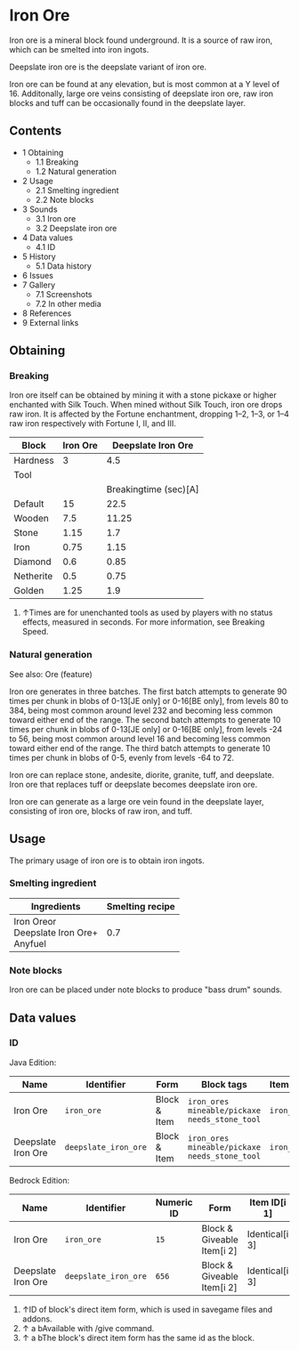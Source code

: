 # Iron Ore
Iron ore is a mineral block found underground. It is a source of raw iron, which can be smelted into iron ingots. 

Deepslate iron ore is the deepslate variant of iron ore.

Iron ore can be found at any elevation, but is most common at a Y level of 16. Additonally, large ore veins consisting of deepslate iron ore, raw iron blocks and tuff can be occasionally found in the deepslate layer.

## Contents
- 1 Obtaining
	- 1.1 Breaking
	- 1.2 Natural generation
- 2 Usage
	- 2.1 Smelting ingredient
	- 2.2 Note blocks
- 3 Sounds
	- 3.1 Iron ore
	- 3.2 Deepslate iron ore
- 4 Data values
	- 4.1 ID
- 5 History
	- 5.1 Data history
- 6 Issues
- 7 Gallery
	- 7.1 Screenshots
	- 7.2 In other media
- 8 References
- 9 External links

## Obtaining
### Breaking
Iron ore itself can be obtained by mining it with a stone pickaxe or higher enchanted with Silk Touch. When mined without Silk Touch, iron ore drops raw iron. It is affected by the Fortune enchantment, dropping 1–2, 1–3, or 1–4 raw iron respectively with Fortune I, II, and III.

| Block     | Iron Ore | Deepslate Iron Ore    |
|-----------|----------|-----------------------|
| Hardness  | 3        | 4.5                   |
| Tool      |          |                       |
|           |          | Breakingtime (sec)[A] |
| Default   | 15       | 22.5                  |
| Wooden    | 7.5      | 11.25                 |
| Stone     | 1.15     | 1.7                   |
| Iron      | 0.75     | 1.15                  |
| Diamond   | 0.6      | 0.85                  |
| Netherite | 0.5      | 0.75                  |
| Golden    | 1.25     | 1.9                   |

1. ↑Times are for unenchanted tools as used by players with no status effects, measured in seconds. For more information, see Breaking Speed.

### Natural generation
See also: Ore (feature)

Iron ore generates in three batches. The first batch attempts to generate 90 times per chunk in blobs of 0-13‌[JE  only] or 0-16‌[BE  only], from levels 80 to 384, being most common around level 232 and becoming less common toward either end of the range. The second batch attempts to generate 10 times per chunk in blobs of 0-13‌[JE  only] or 0-16‌[BE  only], from levels -24 to 56, being most common around level 16 and becoming less common toward either end of the range. The third batch attempts to generate 10 times per chunk in blobs of 0-5, evenly from levels -64 to 72.

Iron ore can replace stone, andesite, diorite, granite, tuff, and deepslate. Iron ore that replaces tuff or deepslate becomes deepslate iron ore.

Iron ore can generate as a large ore vein found in the deepslate layer, consisting of iron ore, blocks of raw iron, and tuff.


## Usage
The primary usage of iron ore is to obtain iron ingots.

### Smelting ingredient
| Ingredients                                    | Smelting recipe |
|------------------------------------------------|-----------------|
| Iron Oreor<br/>Deepslate Iron Ore+<br/>Anyfuel | 0.7             |

### Note blocks
Iron ore can be placed under note blocks to produce "bass drum" sounds.

## Data values
### ID
Java Edition:

| Name               | Identifier           | Form         | Block tags                                                | Item tags   | Translation key                      |
|--------------------|----------------------|--------------|-----------------------------------------------------------|-------------|--------------------------------------|
| Iron Ore           | `iron_ore`           | Block & Item | `iron_ores`<br/>`mineable/pickaxe`<br/>`needs_stone_tool` | `iron_ores` | `block.minecraft.iron_ore`           |
| Deepslate Iron Ore | `deepslate_iron_ore` | Block & Item | `iron_ores`<br/>`mineable/pickaxe`<br/>`needs_stone_tool` | `iron_ores` | `block.minecraft.deepslate_iron_ore` |

Bedrock Edition:

| Name               | Identifier           | Numeric ID | Form                       | Item ID[i 1]   | Translation key                |
|--------------------|----------------------|------------|----------------------------|----------------|--------------------------------|
| Iron Ore           | `iron_ore`           | `15`       | Block & Giveable Item[i 2] | Identical[i 3] | `tile.iron_ore.name`           |
| Deepslate Iron Ore | `deepslate_iron_ore` | `656`      | Block & Giveable Item[i 2] | Identical[i 3] | `tile.deepslate_iron_ore.name` |

1. ↑ID of block's direct item form, which is used in savegame files and addons.
2. ↑ a bAvailable with /give command.
3. ↑ a bThe block's direct item form has the same id as the block.


